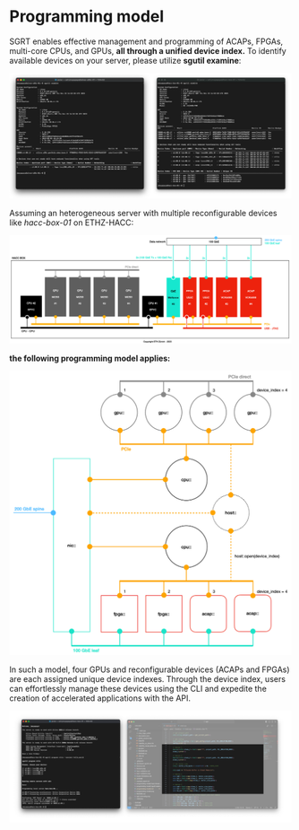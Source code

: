 # Programming model

SGRT enables effective management and programming of ACAPs, FPGAs, multi-core CPUs, and GPUs, **all through a unified device index.** To identify available devices on your server, please utilize **sgutil examine**:

![sgutil examine for alveo-u55c-01 (left) and hacc-box-01 (right).](./programming-model-sgutil-examine.png "sgutil examine for alveo-u55c-01 (left) and hacc-box-01 (right).")

Assuming an heterogeneous server with multiple reconfigurable devices like *hacc-box-01* on ETHZ-HACC: 

![HACC boxes architecture.](./programming-model-hacc-boxes.png "HACC boxes architecture.")

**the following programming model applies:**

![Programming model.](./programming-model.png "Programming model.")

In such a model, four GPUs and reconfigurable devices (ACAPs and FPGAs) are each assigned unique device indexes. Through the device index, users can effortlessly manage these devices using the CLI and expedite the creation of accelerated applications with the API.

![Managing and developing applications for reconfigurable devices using device indexes: utilizing the CLI (left) and API (right).](./programming-model-device-index.png "Managing and developing applications for reconfigurable devices using device indexes: utilizing the CLI (left) and API (right).")
